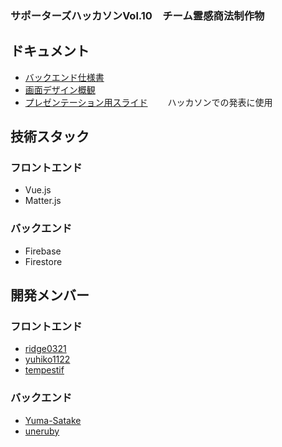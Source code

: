 
### サポーターズハッカソンVol.10　チーム霊感商法制作物

## ドキュメント
- [バックエンド仕様書](./doc/backendDoc.md)
- [画面デザイン概観](https://www.figma.com/file/hTJqCtZBsQLxNuRuNTCI3M/Draw-And-Drop?t=Ddp1JwwP03YF8Pfe-1)
- [プレゼンテーション用スライド](https://www.canva.com/design/DAFZAg5dQKk/tgluitpBwsN3SHq1GJdz_w/view)
　　ハッカソンでの発表に使用

## 技術スタック
### フロントエンド
- Vue.js
- Matter.js

### バックエンド
- Firebase
- Firestore


## 開発メンバー
### フロントエンド
- [ridge0321](https://github.com/ridge0321)
- [yuhiko1122](https://github.com/yuhiko1122)
- [tempestif](https://github.com/tempestif)

### バックエンド
- [Yuma-Satake](https://github.com/Yuma-Satake)
- [uneruby](https://github.com/uneruby)
